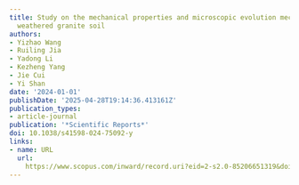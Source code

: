 ```yaml
---
title: Study on the mechanical properties and microscopic evolution mechanisms of
  weathered granite soil
authors:
- Yizhao Wang
- Ruiling Jia
- Yadong Li
- Kezheng Yang
- Jie Cui
- Yi Shan
date: '2024-01-01'
publishDate: '2025-04-28T19:14:36.413161Z'
publication_types:
- article-journal
publication: '*Scientific Reports*'
doi: 10.1038/s41598-024-75092-y
links:
- name: URL
  url: 
    https://www.scopus.com/inward/record.uri?eid=2-s2.0-85206651319&doi=10.1038%2fs41598-024-75092-y&partnerID=40&md5=12bd931756e0bbc501b203cddc0ab53a
---
```

